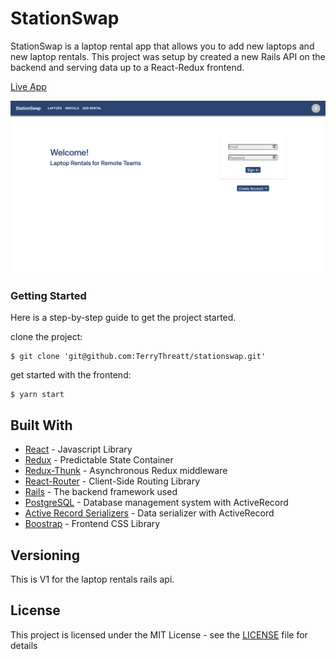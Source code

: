 # StationSwap

StationSwap is a laptop rental app that allows you to add new laptops and new laptop rentals. This project was setup by created a new Rails API on the backend and serving data up to a React-Redux frontend.

[Live App](https://stationswap.netlify.app/)

![homepage](StationSwap.png)

### Getting Started

Here is a step-by-step guide to get the project started.

clone the project:

```
$ git clone 'git@github.com:TerryThreatt/stationswap.git'
```

get started with the frontend:

```
$ yarn start
```

## Built With

- [React](https://reactjs.org/) - Javascript Library
- [Redux](https://redux.js.org/) - Predictable State Container
- [Redux-Thunk](https://github.com/reduxjs/redux-thunk) - Asynchronous Redux middleware
- [React-Router](https://reactrouter.com/) - Client-Side Routing Library
- [Rails](https://rubyonrails.org/) - The backend framework used
- [PostgreSQL](https://www.postgresql.org/) - Database management system with ActiveRecord
- [Active Record Serializers](https://github.com/rails-api/active_model_serializers) - Data serializer with ActiveRecord
- [Boostrap](https://getbootstrap.com/) - Frontend CSS Library

## Versioning

This is V1 for the laptop rentals rails api.

## License

This project is licensed under the MIT License - see the [LICENSE](LICENSE) file for details
